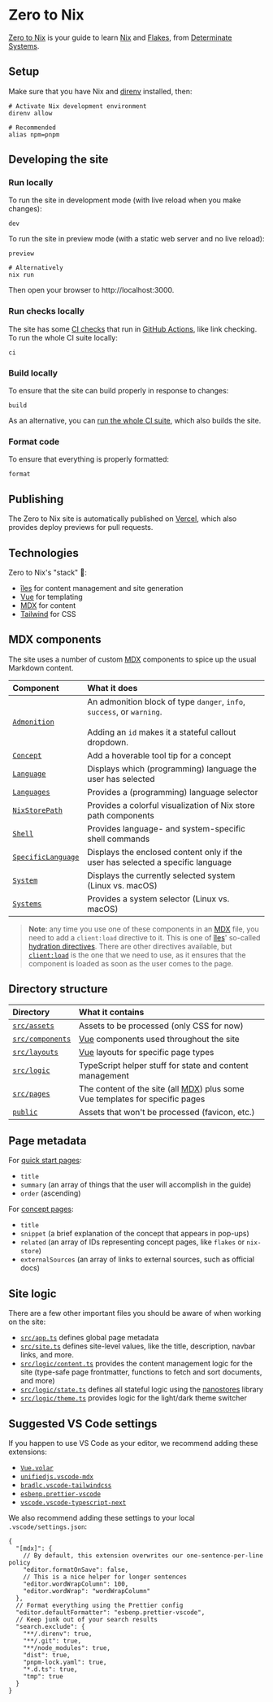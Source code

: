 # Zero to Nix

[Zero to Nix][site] is your guide to learn [Nix] and [Flakes], from [Determinate Systems][detsys].

## Setup

Make sure that you have Nix and [direnv] installed, then:

```shell
# Activate Nix development environment
direnv allow

# Recommended
alias npm=pnpm
```

## Developing the site

### Run locally

To run the site in development mode (with live reload when you make changes):

```shell
dev
```

To run the site in preview mode (with a static web server and no live reload):

```shell
preview

# Alternatively
nix run
```

Then open your browser to http://localhost:3000.

### Run checks locally

The site has some [CI checks][ci] that run in [GitHub Actions][gha], like link checking.
To run the whole CI suite locally:

```shell
ci
```

### Build locally

To ensure that the site can build properly in response to changes:

```shell
build
```

As an alternative, you can [run the whole CI suite](#run-checks-locally), which also builds the site.

### Format code

To ensure that everything is properly formatted:

```shell
format
```

## Publishing

The Zero to Nix site is automatically published on [Vercel], which also provides deploy previews for pull requests.

## Technologies

Zero to Nix's "stack" 🥞:

- [îles][iles] for content management and site generation
- [Vue] for templating
- [MDX] for content
- [Tailwind] for CSS

## MDX components

The site uses a number of custom [MDX] components to spice up the usual Markdown content.

| Component                                                                | What it does                                                                                                                            |
| :----------------------------------------------------------------------- | :-------------------------------------------------------------------------------------------------------------------------------------- |
| [`Admonition`](./src/components/mdx/Admonition.vue)                      | An admonition block of type `danger`, `info`, `success`, or `warning`.<br /><br />Adding an `id` makes it a stateful callout dropdown. |
| [`Concept`](./src/components/mdx/concepts/Concept.vue)                   | Add a hoverable tool tip for a concept                                                                                                  |
| [`Language`](./src/components/mdx/stateful/Language.vue)                 | Displays which (programming) language the user has selected                                                                             |
| [`Languages`](./src/components/mdx/stateful/Languages.vue)               | Provides a (programming) language selector                                                                                              |
| [`NixStorePath`](./src/components/concepts/NixStorePath.vue)             | Provides a colorful visualization of Nix store path components                                                                          |
| [`Shell`](./src/components/code/Shell.vue)                               | Provides language- and system-specific shell commands                                                                                   |
| [`SpecificLanguage`](./src/components/mdx/stateful/SpecificLanguage.vue) | Displays the enclosed content only if the user has selected a specific language                                                         |
| [`System`](./src/components/mdx/stateful/System.vue)                     | Displays the currently selected system (Linux vs. macOS)                                                                                |
| [`Systems`](./src/components/stateful/Systems.vue)                       | Provides a system selector (Linux vs. macOS)                                                                                            |

> **Note**: any time you use one of these components in an [MDX] file, you need to add a `client:load` directive to it.
> This is one of [îles][iles]' so-called [hydration directives][hydration].
> There are other directives available, but [`client:load`][client-load] is the one that we need to use, as it ensures that the component is loaded as soon as the user comes to the page.

## Directory structure

| Directory                             | What it contains                                                               |
| :------------------------------------ | :----------------------------------------------------------------------------- |
| [`src/assets`](./src/assets/)         | Assets to be processed (only CSS for now)                                      |
| [`src/components`](./src/components/) | [Vue] components used throughout the site                                      |
| [`src/layouts`](./src/layouts/)       | [Vue] layouts for specific page types                                          |
| [`src/logic`](./src/logic/)           | TypeScript helper stuff for state and content management                       |
| [`src/pages`](./src/pages/)           | The content of the site (all [MDX]) plus some Vue templates for specific pages |
| [`public`](./public/)                 | Assets that won't be processed (favicon, etc.)                                 |

## Page metadata

For [quick start pages](./src/pages/start/):

- `title`
- `summary` (an array of things that the user will accomplish in the guide)
- `order` (ascending)

For [concept pages](./src/pages/concepts/):

- `title`
- `snippet` (a brief explanation of the concept that appears in pop-ups)
- `related` (an array of IDs representing concept pages, like `flakes` or `nix-store`)
- `externalSources` (an array of links to external sources, such as official docs)

## Site logic

There are a few other important files you should be aware of when working on the site:

- [`src/app.ts`](./src/app.ts) defines global page metadata
- [`src/site.ts`](./src/site.ts) defines site-level values, like the title, description, navbar links, and more.
- [`src/logic/content.ts`](./src/logic/content.ts) provides the content management logic for the site (type-safe page frontmatter, functions to fetch and sort documents, and more)
- [`src/logic/state.ts`](./src/logic/state.ts) defines all stateful logic using the [nanostores] library
- [`src/logic/theme.ts`](./src/logic/theme.ts) provides logic for the light/dark theme switcher

## Suggested VS Code settings

If you happen to use VS Code as your editor, we recommend adding these extensions:

- [`Vue.volar`][vsc-vue]
- [`unifiedjs.vscode-mdx`][vsc-mdx]
- [`bradlc.vscode-tailwindcss`][vsc-tailwind]
- [`esbenp.prettier-vscode`][vsc-prettier]
- [`vscode.vscode-typescript-next`][vsc-tsc]

We also recommend adding these settings to your local `.vscode/settings.json`:

```jsonc
{
  "[mdx]": {
    // By default, this extension overwrites our one-sentence-per-line policy
    "editor.formatOnSave": false,
    // This is a nice helper for longer sentences
    "editor.wordWrapColumn": 100,
    "editor.wordWrap": "wordWrapColumn"
  },
  // Format everything using the Prettier config
  "editor.defaultFormatter": "esbenp.prettier-vscode",
  // Keep junk out of your search results
  "search.exclude": {
    "**/.direnv": true,
    "**/.git": true,
    "**/node_modules": true,
    "dist": true,
    "pnpm-lock.yaml": true,
    "*.d.ts": true,
    "tmp": true
  }
}
```

[ci]: ./.github/workflows/test.yml
[client-load]: https://iles.pages.dev/guide/hydration#clientload
[detsys]: https://determinate.systems
[direnv]: https://direnv.net
[flakes]: https://zero-to-nix.com/concepts/flakes
[gha]: https://github.com/features/actions
[hydration]: https://iles.pages.dev/guide/hydration#hydration-directives
[iles]: https://github.com/elMassimo/iles
[mdx]: https://mdxjs.com
[nanostores]: https://github.com/nanostores/nanostores
[nix]: https://nixos.org
[site]: https://zero-to-nix.vercel.app
[tailwind]: https://tailwindcss.com
[vercel]: https://vercel.com
[vsc-mdx]: https://marketplace.visualstudio.com/items?itemName=unifiedjs.vscode-mdx
[vsc-prettier]: https://marketplace.visualstudio.com/items?itemName=esbenp.prettier-vscode
[vsc-tailwind]: https://marketplace.visualstudio.com/items?itemName=bradlc.vscode-tailwindcss
[vsc-tsc]: https://marketplace.visualstudio.com/items?itemName=ms-vscode.vscode-typescript-next
[vsc-vue]: https://marketplace.visualstudio.com/items?itemName=Vue.volar
[vue]: https://vuejs.org
